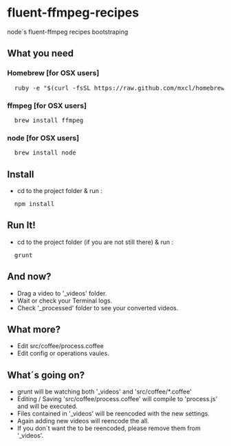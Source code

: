 fluent-ffmpeg-recipes
=====================

node´s fluent-ffmpeg recipes bootstraping

## What you need

### Homebrew [for OSX users]

<pre>
  ruby -e "$(curl -fsSL https://raw.github.com/mxcl/homebrew/go)"
</pre>

### ffmpeg [for OSX users]

<pre>
  brew install ffmpeg
</pre>

### node [for OSX users]

<pre>
  brew install node
</pre>

## Install

* cd to the project folder & run :

<pre>
  npm install
</pre>

## Run It!

* cd to the project folder (if you are not still there) & run :

<pre>
  grunt
</pre>

## And now?

* Drag a video to '_videos' folder.
* Wait or check your Terminal logs.
* Check '_processed' folder to see your converted videos.

## What more?

* Edit src/coffee/process.coffee
* Edit config or operations vaules.

## What´s going on?

* grunt will be watching both '_videos' and 'src/coffee/*.coffee'
* Editing / Saving 'src/coffee/process.coffee' will compile to 'process.js' and will be executed.
* Files contained in '_videos' will be reencoded with the new settings.
* Again adding new videos will reencode the all.
* If you don´t want the to be reencoded, please remove them from '_videos'.


